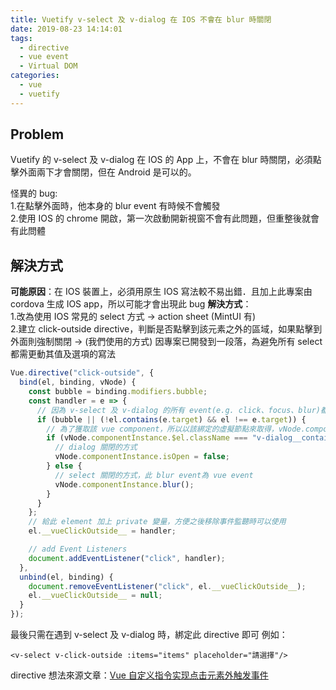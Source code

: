 ```yaml
---
title: Vuetify v-select 及 v-dialog 在 IOS 不會在 blur 時關閉
date: 2019-08-23 14:14:01
tags:
  - directive
  - vue event
  - Virtual DOM
categories:
  - vue
  - vuetify
---
```


## Problem

Vuetify 的 v-select 及 v-dialog 在 IOS 的 App 上，不會在 blur 時關閉，必須點擊外面兩下才會關閉，但在 Android 是可以的。

怪異的 bug:  
1.在點擊外面時，他本身的 blur event 有時候不會觸發  
2.使用 IOS 的 chrome 開啟，第一次啟動開新視窗不會有此問題，但重整後就會有此問體

## 解決方式

**可能原因**：在 IOS 裝置上，必須用原生 IOS 寫法較不易出錯．且加上此專案由 cordova 生成 IOS app，所以可能才會出現此 bug
**解決方式**：  
1.改為使用 IOS 常見的 select 方式 -> action sheet (MintUI 有)  
2.建立 click-outside directive，判斷是否點擊到該元素之外的區域，如果點擊到外面則強制關閉
-> (我們使用的方式) 因專案已開發到一段落，為避免所有 select 都需更動其值及選項的寫法

```javascript
Vue.directive("click-outside", {
  bind(el, binding, vNode) {
    const bubble = binding.modifiers.bubble;
    const handler = e => {
      // 因為 v-select 及 v-dialog 的所有 event(e.g. click、focus、blur)都是屬於 vue event，所以必須獲取該vue component才有辦法呼叫到 vue event
      if (bubble || (!el.contains(e.target) && el !== e.target)) {
        // 為了獲取該 vue component，所以以該綁定的虛擬節點來取得，vNode.componentInstance即為該元素節點對應的組件實例
        if (vNode.componentInstance.$el.className === "v-dialog__container") {
          // dialog 關閉的方式
          vNode.componentInstance.isOpen = false;
        } else {
          // select 關閉的方式，此 blur event為 vue event
          vNode.componentInstance.blur();
        }
      }
    };
    // 給此 element 加上 private 變量，方便之後移除事件監聽時可以使用
    el.__vueClickOutside__ = handler;

    // add Event Listeners
    document.addEventListener("click", handler);
  },
  unbind(el, binding) {
    document.removeEventListener("click", el.__vueClickOutside__);
    el.__vueClickOutside__ = null;
  }
});
```

最後只需在遇到 v-select 及 v-dialog 時，綁定此 directive 即可
例如：

    <v-select v-click-outside :items="items" placeholder="請選擇"/>

directive 想法來源文章：[Vue 自定义指令实现点击元素外触发事件](https://segmentfault.com/a/1190000017166675)
